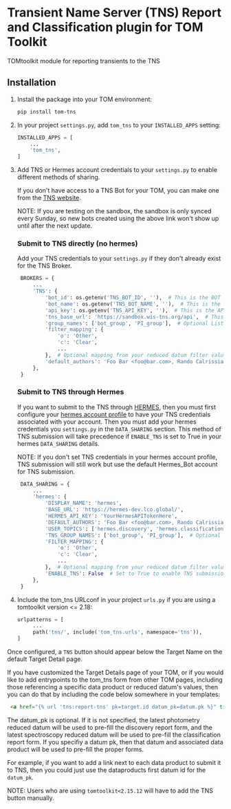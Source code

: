 # Transient Name Server (TNS) Report and Classification plugin for TOM Toolkit
TOMtoolkit module for reporting transients to the TNS 

## Installation

1. Install the package into your TOM environment:
    ```bash
    pip install tom-tns
   ```

2. In your project `settings.py`, add `tom_tns` to your `INSTALLED_APPS` setting:

    ```python
    INSTALLED_APPS = [
        ...
        'tom_tns',
    ]
    ```

3. Add TNS or Hermes account credentials to your `settings.py` to enable different methods of sharing.
   
   If you don't have access to a TNS Bot for your TOM, you can make one from the [TNS website](https://www.wis-tns.org/bots).

   NOTE: If you are testing on the sandbox, the sandbox is only synced every Sunday, so new bots created using the above link won't show up until after the next update.

   ### Submit to TNS directly (no hermes)
   Add your TNS credentials to your `settings.py` if they don't already exist for the TNS Broker.
   

   ```python
    BROKERS = {
        ...
        'TNS': {
            'bot_id': os.getenv('TNS_BOT_ID', ''),  # This is the BOT ID you plan to use to submit to TNS
            'bot_name': os.getenv('TNS_BOT_NAME', ''),  # This is the BOT name associated with the above ID
            'api_key': os.getenv('TNS_API_KEY', ''),  # This is the API key for the associated BOT         
            'tns_base_url': 'https://sandbox.wis-tns.org/api',  # This is the sandbox URL. Use https://www.wis-tns.org/api for live submission.
            'group_names': ['bot_group', 'PI_group'],  # Optional List. Include if you wish to use any affiliated Group Names when reporting.
            'filter_mapping': {
                'o': 'Other',
                'c': 'Clear',
                ...
            },  # Optional mapping from your reduced datum filter values to TNS filter options.
            'default_authors': 'Foo Bar <foo@bar.com>, Rando Calrissian, et al.'  # Optional default authors string to populate the author fields for tns submission. If not specified, defaults to saying "<logged in user> using <tom name>".
        },
    }
    ```

    ### Submit to TNS through Hermes
    If you want to submit to the TNS through [HERMES](https://hermes.lco.global), then you must first configure your [hermes account profile](https://hermes.lco.global/profile) to have your TNS credentials associated with your account. Then you must add your hermes credentials you `settings.py` in the `DATA_SHARING` section. This method of TNS submission will take precedence if `ENABLE_TNS` is set to True in your hermes `DATA_SHARING` details.

    NOTE: If you don't set TNS credentials in your hermes account profile, TNS submission will still work but use the default Hermes_Bot account for TNS submission.


   ```python
    DATA_SHARING = {
        ...
        'hermes': {
            'DISPLAY_NAME': 'hermes',
            'BASE_URL': 'https://hermes-dev.lco.global/',
            'HERMES_API_KEY': 'YourHermesAPITokenHere',
            'DEFAULT_AUTHORS': 'Foo Bar <foo@bar.com>, Rando Calrissian, et al.',  # Optional default authors string to populate the author fields for tns submission. If not specified, defaults to saying "<logged in user> using <tom name>".
            'USER_TOPICS': ['hermes.discovery', 'hermes.classification', ...]  # This is a list of hermes topics you will be allowed to share on. hermes.discovery and hermes.classification are automatically used for TNS submissions of those types.
            'TNS_GROUP_NAMES': ['bot_group', 'PI_group'],  # Optional List. Include if you wish to use any affiliated Group Names when reporting to TNS.
            'FILTER_MAPPING': {
                'o': 'Other',
                'c': 'Clear',
                ...
            },  # Optional mapping from your reduced datum filter values to TNS filter options.
            'ENABLE_TNS': False  # Set to True to enable TNS submissions through Hermes
        },
    }
    ```


4. Include the tom_tns URLconf in your project `urls.py` if you are using a tomtoolkit version <= 2.18:
   ```python
   urlpatterns = [
        ...
        path('tns/', include('tom_tns.urls', namespace='tns')),
   ]
   ```

Once configured, a `TNS` button should appear below the Target Name on the default Target Detail page.

If you have customized the Target Details page of your TOM, or if you would like to add entrypoints to the tom_tns form from other TOM pages, including those referencing a specific data product or reduced datum's values, then you can do that by including the code below somewhere in your templates:

```html
 <a href="{% url 'tns:report-tns' pk=target.id datum_pk=datum.pk %}" title=TNS class="btn  btn-info">Submit to TNS</a>
```

The datum_pk is optional. If it is not specified, the latest photometry reduced datum will be used to pre-fill the discovery report form, and the latest spectroscopy reduced datum will be used to pre-fill the classification report form. If you specifiy a datum pk, then that datum and associated data product will be used to pre-fill the proper forms.

For example, if you want to add a link next to each data product to submit it to TNS, then you could just use the dataproducts first datum id for the `datum_pk`.


NOTE: Users who are using `tomtoolkit<2.15.12` will have to add the TNS button manually.
